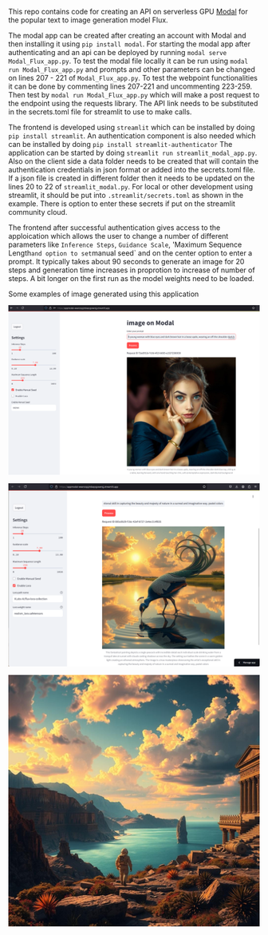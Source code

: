 This repo contains code for creating an API on serverless GPU [Modal](https://modal.com/docs) for the popular text to image generation model Flux. 

The modal app can be created after creating an account with Modal and then installing it using `pip install modal`. For starting the modal app after authenticating and an api can be deployed by running `modal serve Modal_Flux_app.py`. To test the modal file locally it can be run using `modal run Modal_Flux_app.py` and prompts and other parameters can be changed on lines 207 - 221 of `Modal_Flux_app.py`. To test the webpoint functionalities it can be done by commenting lines 207-221 and uncommenting 223-259. Then test by `modal run Modal_Flux_app.py` which will make a post request to the endpoint using the requests library. The API link needs to be substituted in the secrets.toml file for streamlit to use to make calls.

The frontend is developed using `streamlit` which can be installed by doing `pip install streamlit`. An authentication component is also needed which can be installed by doing `pip install streamlit-authenticator` The application can be started by doing `streamlit run streamlit_modal_app.py`. Also on the client side a data folder needs to be created that will contain the authentication credentials in json format or added into the secrets.toml file. If a json file is created in different folder then it needs to be updated on the lines 20 to 22 of `streamlit_modal.py`. For local or other development using streamlit, it should be put into `.streamlit/secrets.toml` as shown in the example. There is option to enter these secrets if put on the streamlit community cloud.

The frontend after successful authentication gives access to the apploication which allows the user to change a number of different parameters like `Inference Steps`, `Guidance Scale`, 'Maximum Sequence Length` and option to set `manual seed` and on the center option to enter a prompt. It typically takes about 90 seconds to generate an image for 20 steps and generation time increases in proprotion to increase of number of steps. A bit longer on the first run as the model weights need to be loaded.

Some examples of image generated using this application

![IMG1](img&vid/SampleImage.png)

![IMG2](img&vid/SampleImage3.png)

![IMG3](img&vid/b5861826defc457dcfd92996971d2e69e84499b1163b1b6ede8acd97.jpg)
